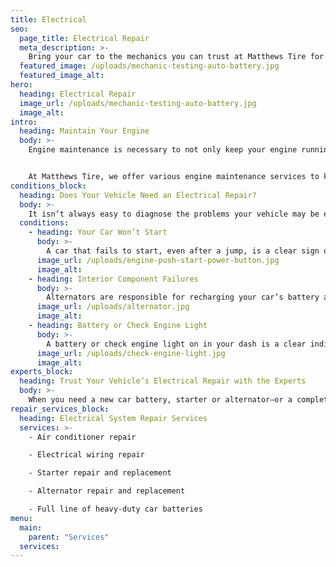 ```yaml
---
title: Electrical
seo:
  page_title: Electrical Repair
  meta_description: >-
    Bring your car to the mechanics you can trust at Matthews Tire for replacement car batteries, starters and any other electrical repair service.
  featured_image: /uploads/mechanic-testing-auto-battery.jpg
  featured_image_alt:
hero:
  heading: Electrical Repair
  image_url: /uploads/mechanic-testing-auto-battery.jpg
  image_alt:
intro:
  heading: Maintain Your Engine
  body: >-
    Engine maintenance is necessary to not only keep your engine running efficiently and safely, but also to improve the overall performance and longevity of your vehicle. Keeping up with a proper engine maintenance routine may seem like a daunting task, but you’ll save yourself a lot of headaches and money by avoiding engine failure. 


    At Matthews Tire, we offer various engine maintenance services to keep your vehicle in the best condition possible, including oil changes, full engine inspections and more.
conditions_block:
  heading: Does Your Vehicle Need an Electrical Repair?
  body: >-
    It isn’t always easy to diagnose the problems your vehicle may be experiencing. If you’re not quite sure what may be going wrong, you can always count on Matthews Tire to provide comprehensive inspections and diagnoses. For your current peace of mind, here are some of the most common signs of vehicle electrical problems:
  conditions:
    - heading: Your Car Won’t Start
      body: >-
        A car that fails to start, even after a jump, is a clear sign of electrical issues. This could be caused by an old car battery in need of replacement or a failing starter. Even if you do get your car to start with a jump, but have to do so frequently because the battery continues to die, this is a strong indicator that it’s time to replace your car battery.
      image_url: /uploads/engine-push-start-power-button.jpg
      image_alt:
    - heading: Interior Component Failures
      body: >-
        Alternators are responsible for recharging your car’s battery and controlling the electrical components within your vehicle. If you notice that your car windows stop working, or that your dash and overhead lights flicker or dim, it could be an indication that your alternator is failing and in need of repair.
      image_url: /uploads/alternator.jpg
      image_alt:
    - heading: Battery or Check Engine Light
      body: >-
        A battery or check engine light on in your dash is a clear indication that something is amiss with your vehicle’s battery or electrical system. The expert team at your local Matthews Tire can quickly inspect your vehicle and determine the cause of this problem, as well as make the repairs and replacements necessary to keep you rolling.
      image_url: /uploads/check-engine-light.jpg
      image_alt:
experts_block:
  heading: Trust Your Vehicle’s Electrical Repair with the Experts
  body: >-
    When you need a new car battery, starter or alternator—or a complete electrical inspection and repair services, the expert mechanics at Matthews Tire are here to help. Our ASE master certified technicians have the expertise and dealer-quality tools necessary to get your electrical system and components back into top shape.
repair_services_block:
  heading: Electrical System Repair Services
  services: >-
    - Air conditioner repair

    - Electrical wiring repair

    - Starter repair and replacement

    - Alternator repair and replacement

    - Full line of heavy-duty car batteries
menu:
  main:
    parent: "Services"
  services:
---
```

